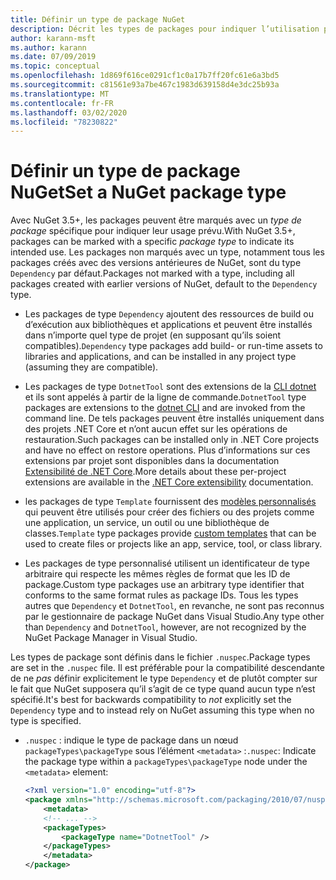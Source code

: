 ```yaml
---
title: Définir un type de package NuGet
description: Décrit les types de packages pour indiquer l’utilisation prévue d’un package.
author: karann-msft
ms.author: karann
ms.date: 07/09/2019
ms.topic: conceptual
ms.openlocfilehash: 1d869f616ce0291cf1c0a17b7ff20fc61e6a3bd5
ms.sourcegitcommit: c81561e93a7be467c1983d639158d4e3dc25b93a
ms.translationtype: MT
ms.contentlocale: fr-FR
ms.lasthandoff: 03/02/2020
ms.locfileid: "78230822"
---
```

# <a name="set-a-nuget-package-type"></a><span data-ttu-id="7e58a-103">Définir un type de package NuGet</span><span class="sxs-lookup"><span data-stu-id="7e58a-103">Set a NuGet package type</span></span>

<span data-ttu-id="7e58a-104">Avec NuGet 3.5+, les packages peuvent être marqués avec un *type de package* spécifique pour indiquer leur usage prévu.</span><span class="sxs-lookup"><span data-stu-id="7e58a-104">With NuGet 3.5+, packages can be marked with a specific *package type* to indicate its intended use.</span></span> <span data-ttu-id="7e58a-105">Les packages non marqués avec un type, notamment tous les packages créés avec des versions antérieures de NuGet, sont du type `Dependency` par défaut.</span><span class="sxs-lookup"><span data-stu-id="7e58a-105">Packages not marked with a type, including all packages created with earlier versions of NuGet, default to the `Dependency` type.</span></span>

- <span data-ttu-id="7e58a-106">Les packages de type `Dependency` ajoutent des ressources de build ou d’exécution aux bibliothèques et applications et peuvent être installés dans n’importe quel type de projet (en supposant qu’ils soient compatibles).</span><span class="sxs-lookup"><span data-stu-id="7e58a-106">`Dependency` type packages add build- or run-time assets to libraries and applications, and can be installed in any project type (assuming they are compatible).</span></span>

- <span data-ttu-id="7e58a-107">Les packages de type `DotnetTool` sont des extensions de la [CLI dotnet](/dotnet/articles/core/tools/index) et ils sont appelés à partir de la ligne de commande.</span><span class="sxs-lookup"><span data-stu-id="7e58a-107">`DotnetTool` type packages are extensions to the [dotnet CLI](/dotnet/articles/core/tools/index) and are invoked from the command line.</span></span> <span data-ttu-id="7e58a-108">De tels packages peuvent être installés uniquement dans des projets .NET Core et n’ont aucun effet sur les opérations de restauration.</span><span class="sxs-lookup"><span data-stu-id="7e58a-108">Such packages can be installed only in .NET Core projects and have no effect on restore operations.</span></span> <span data-ttu-id="7e58a-109">Plus d’informations sur ces extensions par projet sont disponibles dans la documentation [Extensibilité de .NET Core](/dotnet/articles/core/tools/extensibility#per-project-based-extensibility).</span><span class="sxs-lookup"><span data-stu-id="7e58a-109">More details about these per-project extensions are available in the  [.NET Core extensibility](/dotnet/articles/core/tools/extensibility#per-project-based-extensibility) documentation.</span></span>

- <span data-ttu-id="7e58a-110">les packages de type `Template` fournissent des [modèles personnalisés](/dotnet/core/tools/custom-templates) qui peuvent être utilisés pour créer des fichiers ou des projets comme une application, un service, un outil ou une bibliothèque de classes.</span><span class="sxs-lookup"><span data-stu-id="7e58a-110">`Template` type packages provide [custom templates](/dotnet/core/tools/custom-templates) that can be used to create files or projects like an app, service, tool, or class library.</span></span>

- <span data-ttu-id="7e58a-111">Les packages de type personnalisé utilisent un identificateur de type arbitraire qui respecte les mêmes règles de format que les ID de package.</span><span class="sxs-lookup"><span data-stu-id="7e58a-111">Custom type packages use an arbitrary type identifier that conforms to the same format rules as package IDs.</span></span> <span data-ttu-id="7e58a-112">Tous les types autres que `Dependency` et `DotnetTool`, en revanche, ne sont pas reconnus par le gestionnaire de package NuGet dans Visual Studio.</span><span class="sxs-lookup"><span data-stu-id="7e58a-112">Any type other than `Dependency` and `DotnetTool`, however, are not recognized by the NuGet Package Manager in Visual Studio.</span></span>

<span data-ttu-id="7e58a-113">Les types de package sont définis dans le fichier `.nuspec`.</span><span class="sxs-lookup"><span data-stu-id="7e58a-113">Package types are set in the `.nuspec` file.</span></span> <span data-ttu-id="7e58a-114">Il est préférable pour la compatibilité descendante de ne *pas* définir explicitement le type `Dependency` et de plutôt compter sur le fait que NuGet supposera qu’il s’agit de ce type quand aucun type n’est spécifié.</span><span class="sxs-lookup"><span data-stu-id="7e58a-114">It's best for backwards compatibility to *not* explicitly set the `Dependency` type and to instead rely on NuGet assuming this type when no type is specified.</span></span>

- <span data-ttu-id="7e58a-115">`.nuspec` : indique le type de package dans un nœud `packageTypes\packageType` sous l’élément `<metadata>` :</span><span class="sxs-lookup"><span data-stu-id="7e58a-115">`.nuspec`: Indicate the package type within a `packageTypes\packageType` node under the `<metadata>` element:</span></span>

    ```xml
    <?xml version="1.0" encoding="utf-8"?>
    <package xmlns="http://schemas.microsoft.com/packaging/2010/07/nuspec.xsd">
        <metadata>
        <!-- ... -->
        <packageTypes>
            <packageType name="DotnetTool" />
        </packageTypes>
        </metadata>
    </package>
    ```
